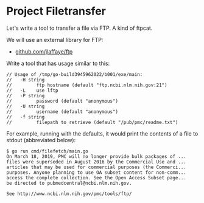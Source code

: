 # Project Filetransfer

Let's write a tool to transfer a file via FTP. A kind of ftpcat.

We will use an external library for FTP:

* [github.com/jlaffaye/ftp](https://github.com/jlaffaye/ftp)

Write a tool that has usage similar to this:

```
// Usage of /tmp/go-build3945962022/b001/exe/main:
//   -H string
//         ftp hostname (default "ftp.ncbi.nlm.nih.gov:21")
//   -L    use lftp
//   -P string
//         password (default "anonymous")
//   -U string
//         username (default "anonymous")
//   -f string
//         filepath to retrieve (default "/pub/pmc/readme.txt")
```

For example, running with the defaults, it would print the contents of a file to
stdout (abbreviated below):

```
$ go run cmd/filefetch/main.go 
On March 18, 2019, PMC will no longer provide bulk packages of ...
files were superseded in August 2016 by the Commercial Use and ...
articles that may be used for commercial purposes (the Commerci...
purposes. Anyone planning to use OA subset content for non-comm...
access the complete collection. See the Open Access Subset page...
be directed to pubmedcentral@ncbi.nlm.nih.gov.

See http://www.ncbi.nlm.nih.gov/pmc/tools/ftp/ 
```
